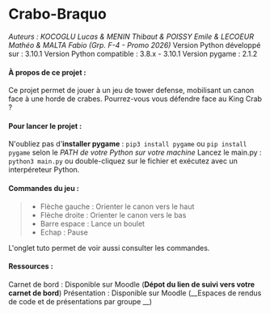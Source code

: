 # Crabo-Braquo

*Auteurs : KOCOGLU Lucas & MENIN Thibaut & POISSY Emile & LECOEUR Mathéo & MALTA Fabio (Grp. F-4 - Promo 2026)*
Version Python développé sur : 3.10.1
Version Python compatible : 3.8.x - 3.10.1
Version pygame : 2.1.2

#### À propos de ce projet :
Ce projet permet de jouer à un jeu de tower defense, mobilisant un canon face à une horde de crabes. Pourrez-vous vous défendre face au King Crab ?


#### Pour lancer le projet :
N'oubliez pas d'**installer pygame** : `pip3 install pygame` ou `pip install pygame` selon le *PATH de votre Python sur votre machine*
Lancez le main.py : `python3 main.py` ou double-cliquez sur le fichier et exécutez avec un interpéreteur Python.

#### Commandes du jeu :
> - Flèche gauche : Orienter le canon vers le haut
> - Flèche droite : Orienter le canon vers le bas
> - Barre espace : Lance un boulet
> - Echap : Pause

L'onglet tuto permet de voir aussi consulter les commandes.

#### Ressources :

Carnet de bord : Disponible sur Moodle (__Dépot du lien de suivi vers votre carnet de bord__)
Présentation : Disponible sur Moodle (__Espaces de rendus de code et de présentations par groupe
__)
